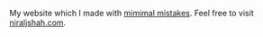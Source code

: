 My website which I made with [mimimal mistakes](http://jekyllthemes.org/themes/minimal-mistakes/). Feel free to visit [niraljshah.com](http://www.niraljshah.com).
